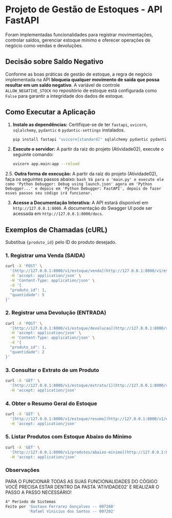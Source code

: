# Projeto de Gestão de Estoques - API FastAPI

Foram implementadas funcionalidades para registrar movimentações, controlar saldos, gerenciar estoque mínimo e oferecer operações de negócio como vendas e devoluções.

## Decisão sobre Saldo Negativo

Conforme as boas práticas de gestão de estoque, a regra de negócio implementada na API **bloqueia qualquer movimento de saída que possa resultar em um saldo negativo**. A variável de controle `ALLOW_NEGATIVE_STOCK` no repositório de estoque está configurada como `False` para garantir a integridade dos dados de estoque.

## Como Executar a Aplicação

1.  **Instale as dependências:**
    Certifique-se de ter `fastapi`, `uvicorn`, `sqlalchemy`, `pydantic` e `pydantic-settings` instalados.
    ```bash
    pip install fastapi "uvicorn[standard]" sqlalchemy pydantic pydantic-settings
    ```

2.  **Execute o servidor:**
    A partir da raiz do projeto (Atividade02), execute o seguinte comando:
    ```bash
    uvicorn app.main:app --reload
    ```
    
2.5. **Outra forma de execução:**
    A partir da raiz do projeto (Atividade02), faça os seguintes passos abaixo:
    ```bash
    Vá para o 'main.py' e execute ele como 'Python Debugger: Debug using launch.json' agora em 'Python Debugger...' e depois em 'Python Debugger: FastAPI',
    depois de fazer esses passos seu código irá funcionar.
    ```

3.  **Acesse a Documentação Interativa:**
    A API estará disponível em `http://127.0.0.1:8000`. A documentação do Swagger UI pode ser acessada em `http://127.0.0.1:8000/docs`.

## Exemplos de Chamadas (cURL)

Substitua `{produto_id}` pelo ID do produto desejado.

### 1. Registrar uma Venda (SAIDA)
```bash
curl -X 'POST' \
  '[http://127.0.0.1:8000/v1/estoque/venda](http://127.0.0.1:8000/v1/estoque/venda)' \
  -H 'accept: application/json' \
  -H 'Content-Type: application/json' \
  -d '{
  "produto_id": 1,
  "quantidade": 5
}'
```

### 2. Registrar uma Devolução (ENTRADA)
```bash
curl -X 'POST' \
  '[http://127.0.0.1:8000/v1/estoque/devolucao](http://127.0.0.1:8000/v1/estoque/devolucao)' \
  -H 'accept: application/json' \
  -H 'Content-Type: application/json' \
  -d '{
  "produto_id": 1,
  "quantidade": 2
}'
```

### 3. Consultar o Extrato de um Produto
```bash
curl -X 'GET' \
  '[http://127.0.0.1:8000/v1/estoque/extrato/1](http://127.0.0.1:8000/v1/estoque/extrato/1)' \
  -H 'accept: application/json'
```

### 4. Obter o Resumo Geral do Estoque
```bash
curl -X 'GET' \
  '[http://127.0.0.1:8000/v1/estoque/resumo](http://127.0.0.1:8000/v1/estoque/resumo)' \
  -H 'accept: application/json'
```

### 5. Listar Produtos com Estoque Abaixo do Mínimo
```bash
curl -X 'GET' \
  '[http://127.0.0.1:8000/v1/produtos/abaixo-minimo](http://127.0.0.1:8000/v1/produtos/abaixo-minimo)' \
  -H 'accept: application/json'
```

### Observações

PARA O FUNCIONAR TODAS AS SUAS FUNCIONALIDADES DO CÓGIGO VOCÊ PRECISA ESTAR DENTRO DA PASTA 'ATIVIDADE02' E REALIZAR O PASSO A PASSO NECESSÁRIO!

```bash
4° Período de Sistemas 
Feito por 'Gustavo Ferrarez Gonçalves -- 007260'
          'Rafael Vinicius dos Santos -- 007202'
```

